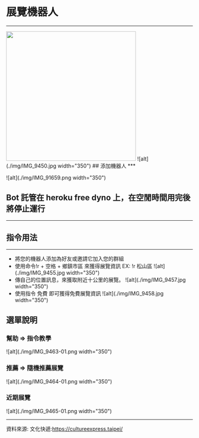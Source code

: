 # 展覽機器人
***
<img src="./img/IMG_9450.jpgg" width="350">
![alt](./img/IMG_9450.jpg width="350")
## 添加機器人
***

![alt](./img/IMG_91659.png width="350")

## Bot 託管在 heroku free dyno 上，在空閒時間用完後將停止運行
***
## 指令用法
***
- 將您的機器人添加為好友或邀請它加入您的群組
- 使用命令!r + 空格 + 鄉鎮市區 來獲得展覽資訊 EX: !r 松山區
![alt](./img/IMG_9455.jpg width="350")
- 傳自己的位置訊息，來獲取附近十公里的展覽。
![alt](./img/IMG_9457.jpg width="350")
- 使用指令 免費 即可獲得免費展覽資訊
![alt](./img/IMG_9458.jpg width="350")

## 選單說明
### 幫助 => 指令教學
![alt](./img/IMG_9463-01.png width="350")
### 推薦 => 隨機推薦展覽
![alt](./img/IMG_9464-01.png width="350")
### 近期展覽
![alt](./img/IMG_9465-01.png width="350")

***

資料來源:
文化快遞:https://cultureexpress.taipei/
